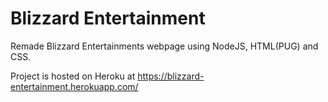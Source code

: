 # Blizzard Entertainment
Remade Blizzard Entertainments webpage using NodeJS, HTML(PUG) and CSS. 

Project is hosted on Heroku at https://blizzard-entertainment.herokuapp.com/
